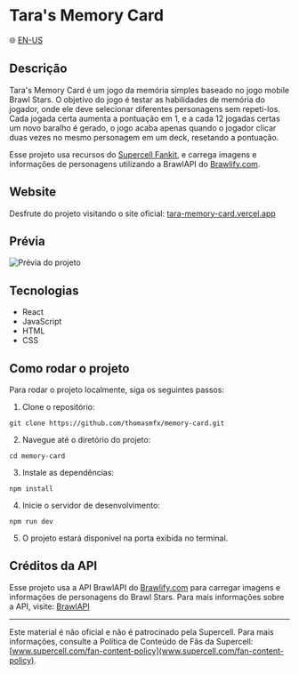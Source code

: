 # Tara's Memory Card

🌐 [EN-US](./README_en-us.md)

## Descrição

Tara's Memory Card é um jogo da memória simples baseado no jogo mobile Brawl Stars. O objetivo do jogo é testar as habilidades de memória do jogador, onde ele deve selecionar diferentes personagens sem repeti-los. Cada jogada certa aumenta a pontuação em 1, e a cada 12 jogadas certas um novo baralho é gerado, o jogo acaba apenas quando o jogador clicar duas vezes no mesmo personagem em um deck, resetando a pontuação.

Esse projeto usa recursos do [Supercell Fankit](https://fankit.supercell.com/), e carrega imagens e informações de personagens utilizando a BrawlAPI do [Brawlify.com](https://brawlify.com/).

## Website 

Desfrute do projeto visitando o site oficial: [tara-memory-card.vercel.app](https://tara-memory-card.vercel.app/)

## Prévia

![Prévia do projeto](bin/tara-memory-card.gif)

## Tecnologias

- React
- JavaScript
- HTML
- CSS

## Como rodar o projeto

Para rodar o projeto localmente, siga os seguintes passos:

1. Clone o repositório:

```
git clone https://github.com/thomasmfx/memory-card.git
```

2. Navegue até o diretório do projeto:

```
cd memory-card
```

3. Instale as dependências:

```
npm install
```

4. Inicie o servidor de desenvolvimento:

```
npm run dev
```

5. O projeto estará disponível na porta exibida no terminal.

## Créditos da API

Esse projeto usa a API BrawlAPI do [Brawlify.com](https://brawlify.com/) para carregar imagens e informações de personagens do Brawl Stars. Para mais informações sobre a API, visite: [BrawlAPI](https://brawlapi.com/#/)

***

Este material é não oficial e não é patrocinado pela Supercell. Para mais informações, consulte a Política de Conteúdo de Fãs da Supercell: [www.supercell.com/fan-content-policy](www.supercell.com/fan-content-policy).